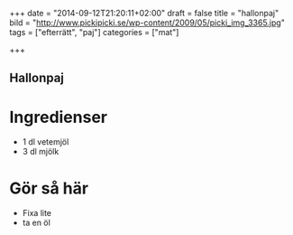 +++
date = "2014-09-12T21:20:11+02:00"
draft = false
title = "hallonpaj"
bild = "http://www.pickipicki.se/wp-content/2009/05/picki_img_3365.jpg"
tags = ["efterrätt", "paj"]
categories = ["mat"]

+++


## Hallonpaj
# Ingredienser
- 1 dl vetemjöl
- 3 dl mjölk

# Gör så här
- Fixa lite
- ta en öl

